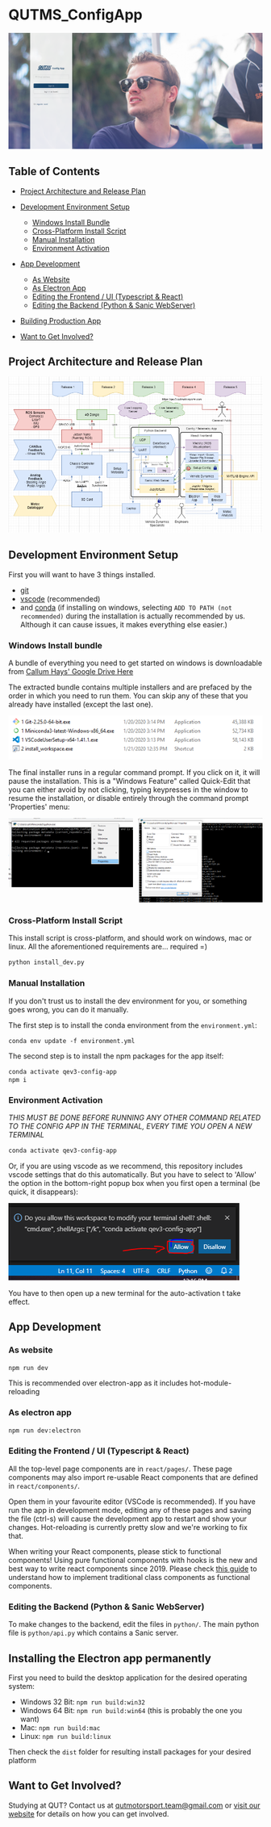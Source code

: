 # QUTMS_ConfigApp

![ConfigApp](/wiki/banner.png)

## Table of Contents

- [Project Architecture and Release Plan](#architecture-and-release-plan)
- [Development Environment Setup](#dev-env-setup)

  - [Windows Install Bundle](#windows-install-bundle)
  - [Cross-Platform Install Script](#cross-platform-install-script)
  - [Manual Installation](#manual-installation)
  - [Environment Activation](#environment-activation)

- [App Development](#app-development)

  - [As Website](#development-as-website)
  - [As Electron App](#development-as-electron-app)
  - [Editing the Frontend / UI (Typescript & React)](#editing-frontend)
  - [Editing the Backend (Python & Sanic WebServer)](#editing-backend)

- [Building Production App](#building-production)
- [Want to Get Involved?](#getting-involved)

<a name="architecture-and-release-plan"></a>

## Project Architecture and Release Plan

![Architecture Diagram](/wiki/the_plan.png)

<a name="dev-env-setup"></a>

## Development Environment Setup

First you will want to have 3 things installed.

- [git](https://git-scm.com/download)
- [vscode](https://code.visualstudio.com/) (recommended)
- and [conda](https://docs.conda.io/en/latest/miniconda.html) (if installing on windows, selecting `ADD TO PATH (not recommended)`
  during the installation is actually recommended by us. Although it can cause issues, it makes everything else easier.)

<a name="windows-install-bundle"></a>

### Windows Install bundle

A bundle of everything you need to get started on windows is downloadable from [Callum Hays' Google Drive Here](https://drive.google.com/open?id=1zfqokZkqXZxnlcENICYbVcJj3-7xquXT)

The extracted bundle contains multiple installers and are prefaced by the order in which you need to run them. You can skip any of these that you already have installed (except the last one).

![WindowsInstallerBundle](/wiki/WindowsInstallerBundle.png)

The final installer runs in a regular command prompt. If you click on it, it will pause the installation. This is a "Windows Feature" called Quick-Edit that you can either avoid by not clicking, typing keypresses in the window to resume the installation, or disable entirely through the command prompt 'Properties' menu:

<div style="display:flex">
     <div style="flex:1;padding-right:5px;">
          <img src="https://github.com/QUT-Motorsport/QUTMS_ConfigApp/raw/master/wiki/disableQuickEdit1.png">
     </div>
     <div style="flex:1;padding-left:5px;">
          <img src="https://github.com/QUT-Motorsport/QUTMS_ConfigApp/raw/master/wiki/disableQuickEdit2.png">
     </div>
</div>

<a name="cross-platform-install-script"></a>

### Cross-Platform Install Script

This install script is cross-platform, and should work on windows, mac or linux.
All the aforementioned requirements are... required =)

```bash
python install_dev.py
```

<a name="manual-installation"></a>

### Manual Installation

If you don't trust us to install the dev environment for you, or something goes wrong, you can do it manually.

The first step is to install the conda environment from the `environment.yml`:

```
conda env update -f environment.yml
```

The second step is to install the npm packages for the app itself:

```
conda activate qev3-config-app
npm i
```

<a name="environment-activation"></a>

### Environment Activation

_*THIS MUST BE DONE BEFORE RUNNING ANY OTHER COMMAND RELATED TO THE CONFIG APP IN THE TERMINAL, EVERY TIME YOU OPEN A NEW TERMINAL*_

```bash
conda activate qev3-config-app
```

Or, if you are using vscode as we recommend, this repository includes vscode settings that do this automatically. But you have to select to 'Allow' the option in the bottom-right popup box when you first open a terminal (be quick, it disappears):

![allow_shell_injection_vscode](/wiki/allow_shell_injection.png)

You have to then open up a new terminal for the auto-activation t take effect.

<a name="app-development"></a>

## App Development

<a name="development-as-website"></a>

### As website

```bash
npm run dev
```

This is recommended over electron-app as it includes hot-module-reloading

<a name="development-as-electron-app"></a>

### As electron app

```bash
npm run dev:electron
```

<a name="editing-frontend"></a>

### Editing the Frontend / UI (Typescript & React)

All the top-level page components are in `react/pages/`. These page components may also import re-usable React components that are defined in `react/components/`.

Open them in your favourite editor (VSCode is recommended). If you have run the app in development mode, editing any of these pages and saving the file (ctrl-s) will cause the development app to restart and show your changes. Hot-reloading is currently pretty slow and we're working to fix that.

When writing your React components, please stick to functional components!
Using pure functional components with hooks is the new and best way to write react components since 2019. Please check [this guide](https://www.valentinog.com/blog/hooks/) to understand how to implement traditional class components as functional components.

<a name="editing-backend"></a>

### Editing the Backend (Python & Sanic WebServer)

To make changes to the backend, edit the files in `python/`. The main python file is `python/api.py` which contains a Sanic server.

<a name="building-production"></a>

## Installing the Electron app permanently

First you need to build the desktop application for the desired operating system:

- Windows 32 Bit: `npm run build:win32`
- Windows 64 Bit: `npm run build:win64` (this is probably the one you want)
- Mac: `npm run build:mac`
- Linux: `npm run build:linux`

Then check the `dist` folder for resulting install packages for your desired platform

<a name="getting-involved"></a>

## Want to Get Involved?

Studying at QUT? Contact us at qutmotorsport.team@gmail.com or [visit our website](https://www.qutmotorsport.com/) for details on how you can get involved.
